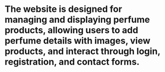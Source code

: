 # The website is designed for managing and displaying perfume products, allowing users to add perfume details with images, view products, and interact through login, registration, and contact forms.







